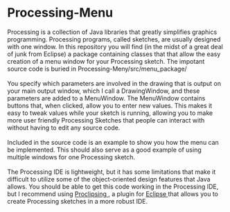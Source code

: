 # Processing-Menu

Processing is a collection of Java libraries that greatly simplifies graphics programming. Processing programs, called sketches, are usually designed with one window. In this repository you will find (in the midst of a great deal of junk from Eclipse) a package containing classes that that allow the easy creation of a menu window for your Processing sketch. The impotant source code is buried in Processing-Meny/src/menu_package/
<br/>
<br/>
You specify which parameters are involved in the drawing that is output on your main output window, which I call a DrawingWindow, and these parameters are added to a MenuWindow. The MenuWindow contains buttons that, when clicked, allow you to enter new values. This makes it easy to tweak values while your sketch is running, allowing you to make more user friendly Processing Sketches that people can interact with without having to edit any source code.
<br/>
<br/>
Included in the source code is an example to show you how the menu can be implemented. This should also serve as a good example of using multiple windows for one Processing sketch.
<br/>
<br/>
The Processing IDE is lightweight, but it has some limitations that make it difficult to utilize some of the object-oriented design features that Java allows. You should be able to get this code working in the Processing IDE, but I recommend using <a href = "https://code.google.com/archive/p/proclipsing/"> Proclipsing </a>, a plugin for <a href = "https://eclipse.org/"> Eclipse </a> that allows you to create Processing sketches in a more robust IDE.
